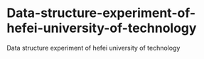 # Data-structure-experiment-of-hefei-university-of-technology
Data structure experiment of hefei university of technology
